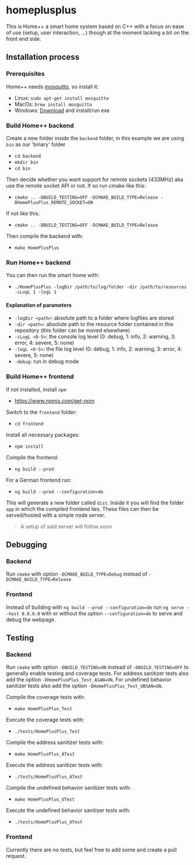 # homeplusplus
This is Home++ a smart home system based on C++ with a focus on ease of use (setup, user interaction, ...) though at the moment lacking a bit on the front end side.

## Installation process

### Prerequisites
Home++ needs [mosquitto](https://mosquitto.org/), so install it:
*  Linux: `sudo apt-get install mosquitto`
*  MacOs: `brew install mosquitto`
*  Windows: [Download](https://mosquitto.org/download/) and install/run exe

### Build Home++ backend
Create a new folder inside the `backend` folder, in this example we are using `bin` as our 'binary' folder
*  `cd backend`
*  `mkdir bin`
*  `cd bin`

Then decide whether you want support for remote sockets (433MHz) aka use the remote socket API or not.
If so run cmake like this:
*  `cmake .. -DBUILD_TESTING=OFF -DCMAKE_BUILD_TYPE=Release -DHomePlusPlus_REMOTE_SOCKET=ON`

If not like this:
*  `cmake .. -DBUILD_TESTING=OFF -DCMAKE_BUILD_TYPE=Release`

Then compile the backend with:
*  `make HomePlusPlus`

### Run Home++ backend
You can then run the smart home with:
*  `./HomePlusPlus -logDir /path/to/log/folder -dir /path/to/resources -cLogL 1 -logL 1`

#### Explanation of parameters
*  `-logDir <path>`: absolute path to a folder where logfiles are stored
*  `-dir <path>`: absolute path to the resource folder contained in this repository (this folder can be moved elsewhere)
*  `-cLogL <0-5>`: the console log level (0: debug, 1: info, 2: warning, 3: error, 4: severe, 5: none)
*  `-logL <0-5>`: the file log level (0: debug, 1: info, 2: warning, 3: error, 4: severe, 5: none)
*  `-debug`: run in debug mode


### Build Home++ frontend
If not installed, install `npm`
*  https://www.npmjs.com/get-npm

Switch to the `frontend` folder:
*  `cd frontend`

Install all necessary packages:
*  `npm install`

Compile the frontend:
*  `ng build --prod`

For a German frontend run:
*  `ng build --prod --configuration=de`

This will generate a new folder called `dist`. 
Inside it you will find the folder `app` in which the compiled frontend lies. 
These files can then be served/hosted with a simple node server.
> A setup of said server will follow soon


## Debugging

### Backend
Run `cmake` with option `-DCMAKE_BUILD_TYPE=Debug` instead of `-DCMAKE_BUILD_TYPE=Release`

### Frontend
Instead of building with `ng build --prod --configuration=de` 
run `ng serve --host 0.0.0.0` with or without the option `--configuration=de` to serve and debug the webpage.


## Testing

### Backend
Run `cmake` with option `-DBUILD_TESTING=ON` instead of `-DBUILD_TESTING=OFF` to generally enable testing and coverage tests.
For address sanitizer tests also add the option `-DHomePlusPlus_Test_ASAN=ON`.
For undefined behavior sanitizer tests also add the option `-DHomePlusPlus_Test_UBSAN=ON`.

Compile the coverage tests with:
*  `make HomePlusPlus_Test`

Execute the coverage tests with:
*  `./tests/HomePlusPlus_Test`

Compile the address sanitizer tests with:
*  `make HomePlusPlus_ATest`

Execute the address sanitizer tests with:
*  `./tests/HomePlusPlus_ATest`

Compile the undefined behavior sanitizer tests with:
*  `make HomePlusPlus_UTest`

Execute the undefined behavior sanitizer tests with:
*  `./tests/HomePlusPlus_UTest`

### Frontend
Currently there are no tests, but feel free to add some and create a pull request.

